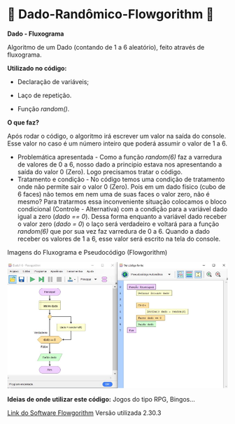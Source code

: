 # 🎲 Dado-Randômico-Flowgorithm 🎲
**Dado - Fluxograma**

Algoritmo de um Dado (contando de 1 a 6 aleatório), feito através de fluxograma. 

**Utilizado no código:** 

- Declaração de variáveis;  

- Laço de repetição. 
- Função *random()*. 

**O que faz?** 

Após rodar o código, o algoritmo irá escrever um valor na saída do console. 
Esse valor no caso é um número inteiro que poderá assumir o valor de 1 a 6.

- Problemática apresentada - Como a função *random(6)* faz a varredura de valores de 0 a 6, 
nosso dado a principio estava nos apresentando a saída do valor 0 (Zero). Logo precisamos 
tratar o código. 
- Tratamento e condição - No código temos uma condição de tratamento onde não permite sair o valor 0 (Zero).
  Pois em um dado físico (cubo de 6 faces) não temos em nem uma de suas faces o valor zero, não é mesmo? 
  Para tratarmos essa inconveniente situação colocamos o bloco condicional (Controle - Alternativa) com a 
  condição para a variável dado igual a zero (*dado == 0*). 
  Dessa forma enquanto a variável dado receber o valor zero (*dado = 0*) o laço será verdadeiro e voltará 
  para a função *random(6)* que por sua vez faz varredura de 0 a 6. Quando a dado receber os valores de 1 a 6, 
  esse valor será escrito na tela do console. 

Imagens do Fluxograma e Pseudocódigo (Flowgorithm)

![Print00](https://github.com/KleberLuna/Dado-Rondomico-Flowgorithm/blob/main/Print00.JPG?raw=true)

**Ideias de onde utilizar este código:**
Jogos do tipo RPG, Bingos...

[Link do Software Flowgorithm](http://www.flowgorithm.org/download/index.html)
Versão utilizada 2.30.3
